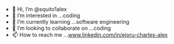 - 👋 Hi, I’m @squito1alex
- 👀 I’m interested in ...coding
- 🌱 I’m currently learning ...software engineering
- 💞️ I’m looking to collaborate on ...coding
- 📫 How to reach me ...www.linkedin.com/in/ejoru-charles-alex

<!---
squito1alex/squito1alex is a ✨ special ✨ repository because its `README.md` (this file) appears on your GitHub profile.
You can click the Preview link to take a look at your changes.
--->

